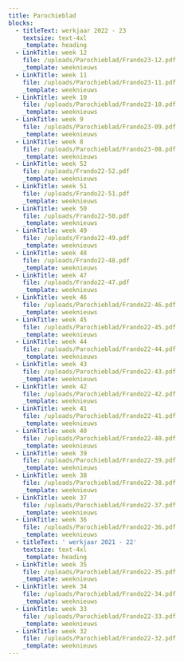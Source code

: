 ```yaml
---
title: Parochieblad
blocks:
  - titleText: werkjaar 2022 - 23
    textsize: text-4xl
    _template: heading
  - LinkTitle: week 12
    file: /uploads/Parochieblad/Frando23-12.pdf
    _template: weeknieuws
  - LinkTitle: week 11
    file: /uploads/Parochieblad/Frando23-11.pdf
    _template: weeknieuws
  - LinkTitle: week 10
    file: /uploads/Parochieblad/Frando23-10.pdf
    _template: weeknieuws
  - LinkTitle: week 9
    file: /uploads/Parochieblad/Frando23-09.pdf
    _template: weeknieuws
  - LinkTitle: week 8
    file: /uploads/Parochieblad/Frando23-08.pdf
    _template: weeknieuws
  - LinkTitle: week 52
    file: /uploads/Frando22-52.pdf
    _template: weeknieuws
  - LinkTitle: week 51
    file: /uploads/Frando22-51.pdf
    _template: weeknieuws
  - LinkTitle: week 50
    file: /uploads/Frando22-50.pdf
    _template: weeknieuws
  - LinkTitle: week 49
    file: /uploads/Frando22-49.pdf
    _template: weeknieuws
  - LinkTitle: week 48
    file: /uploads/Frando22-48.pdf
    _template: weeknieuws
  - LinkTitle: week 47
    file: /uploads/Frando22-47.pdf
    _template: weeknieuws
  - LinkTitle: week 46
    file: /uploads/Parochieblad/Frando22-46.pdf
    _template: weeknieuws
  - LinkTitle: week 45
    file: /uploads/Parochieblad/Frando22-45.pdf
    _template: weeknieuws
  - LinkTitle: week 44
    file: /uploads/Parochieblad/Frando22-44.pdf
    _template: weeknieuws
  - LinkTitle: week 43
    file: /uploads/Parochieblad/Frando22-43.pdf
    _template: weeknieuws
  - LinkTitle: week 42
    file: /uploads/Parochieblad/Frando22-42.pdf
    _template: weeknieuws
  - LinkTitle: week 41
    file: /uploads/Parochieblad/Frando22-41.pdf
    _template: weeknieuws
  - LinkTitle: week 40
    file: /uploads/Parochieblad/Frando22-40.pdf
    _template: weeknieuws
  - LinkTitle: week 39
    file: /uploads/Parochieblad/Frando22-39.pdf
    _template: weeknieuws
  - LinkTitle: week 38
    file: /uploads/Parochieblad/Frando22-38.pdf
    _template: weeknieuws
  - LinkTitle: week 37
    file: /uploads/Parochieblad/Frando22-37.pdf
    _template: weeknieuws
  - LinkTitle: week 36
    file: /uploads/Parochieblad/Frando22-36.pdf
    _template: weeknieuws
  - titleText: ' werkjaar 2021 - 22'
    textsize: text-4xl
    _template: heading
  - LinkTitle: week 35
    file: /uploads/Parochieblad/Frando22-35.pdf
    _template: weeknieuws
  - LinkTitle: week 34
    file: /uploads/Parochieblad/Frando22-34.pdf
    _template: weeknieuws
  - LinkTitle: week 33
    file: /uploads/Parochieblad/Frando22-33.pdf
    _template: weeknieuws
  - LinkTitle: week 32
    file: /uploads/Parochieblad/Frando22-32.pdf
    _template: weeknieuws
---
```






































